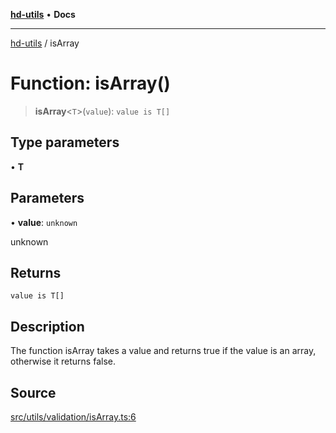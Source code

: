 [**hd-utils**](../README.md) • **Docs**

***

[hd-utils](../globals.md) / isArray

# Function: isArray()

> **isArray**\<`T`\>(`value`): `value is T[]`

## Type parameters

• **T**

## Parameters

• **value**: `unknown`

unknown

## Returns

`value is T[]`

## Description

The function isArray takes a value and returns true if the value is an array, otherwise it returns
false.

## Source

[src/utils/validation/isArray.ts:6](https://github.com/AhmadHddad/h-utils/blob/5c76ff5de068cee019fc632d9da2e395721bb48f/src/utils/validation/isArray.ts#L6)

